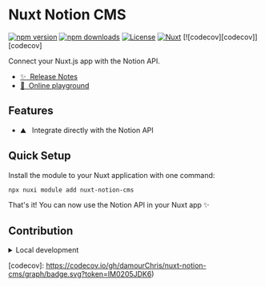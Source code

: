 # Nuxt Notion CMS

[![npm version][npm-version-src]][npm-version-href]
[![npm downloads][npm-downloads-src]][npm-downloads-href]
[![License][license-src]][license-href]
[![Nuxt][nuxt-src]][nuxt-href]
[![codecov][codecov]][codecov]

Connect your Nuxt.js app with the Notion API.

- [✨ &nbsp;Release Notes](/CHANGELOG.md)
- [🏀 &nbsp;Online playground](https://stackblitz.com/github/damourChris/nuxt-notion-cms?file=playground%2Fapp.vue)
<!-- - [📖 &nbsp;Documentation](https://example.com) -->

## Features

- ⛰ &nbsp; Integrate directly with the Notion API

## Quick Setup

Install the module to your Nuxt application with one command:

```bash
npx nuxi module add nuxt-notion-cms
```

That's it! You can now use the Notion API in your Nuxt app ✨

## Contribution

<details>
  <summary>Local development</summary>
  
  ```bash
  # Install dependencies
  npm install
  
  # Generate type stubs
  npm run dev:prepare
  
  # Develop with the playground
  npm run dev
  
  # Build the playground
  npm run dev:build
  
  # Run ESLint
  npm run lint
  
  # Run Vitest
  npm run test
  npm run test:watch
  
  # Release new version
  npm run release
  ```

</details>


<!-- Badges -->
[npm-version-src]: https://img.shields.io/npm/v/nuxt-notion-cms/latest.svg?style=flat&colorA=020420&colorB=00DC82
[npm-version-href]: https://npmjs.com/package/nuxt-notion-cms

[npm-downloads-src]: https://img.shields.io/npm/dm/nuxt-notion-cms.svg?style=flat&colorA=020420&colorB=00DC82
[npm-downloads-href]: https://npmjs.com/package/nuxt-notion-cms

[license-src]: https://img.shields.io/npm/l/nuxt-notion-cms.svg?style=flat&colorA=020420&colorB=00DC82
[license-href]: https://npmjs.com/package/nuxt-notion-cms

[nuxt-src]: https://img.shields.io/badge/Nuxt-020420?logo=nuxt.js
[nuxt-href]: https://nuxt.com

[codecov]: https://codecov.io/gh/damourChris/nuxt-notion-cms/graph/badge.svg?token=IM0205JDK6)
